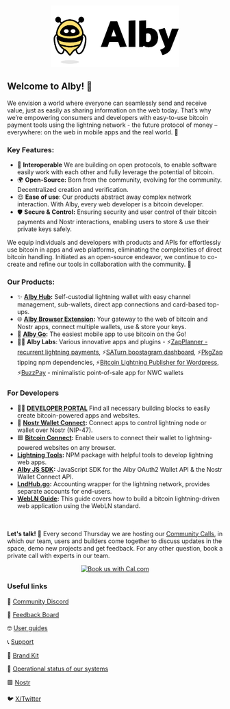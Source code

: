 <p align="center">
  <picture>
    <source srcset="https://raw.githubusercontent.com/getAlby/lightning-browser-extension/51430e7d6b6076f6f336269acb1dc3928c4ced0f/doc/logo-white.svg" media="(prefers-color-scheme: dark)" width="300">
    <img alt="Alby Logo" src="https://raw.githubusercontent.com/getAlby/lightning-browser-extension/51430e7d6b6076f6f336269acb1dc3928c4ced0f/doc/logo-black.svg" width="300">
  </picture>
</p>

## Welcome to Alby! 👋

We envision a world where everyone can seamlessly send and receive value, just as easily as sharing information on the web today.
That’s why we’re empowering consumers and developers with easy-to-use bitcoin payment tools using the lightning network - the future protocol of money – everywhere: on the web in mobile apps and the real world.
🐝

### Key Features:

- 🧩 **Interoperable** We are building on open protocols, to enable software easily work with each other and fully leverage the potential of bitcoin.
- 🌍 **Open-Source:** Born from the community, evolving for the community. Decentralized creation and verification.
- 😌 **Ease of use**: Our products abstract away complex network interaction. With Alby, every web developer is a bitcoin developer.
- 🛡️ **Secure & Control:** Ensuring security and user control of their bitcoin payments and Nostr interactions, enabling users to store & use their private keys safely.
 
We equip individuals and developers with products and APIs for effortlessly use bitcoin in apps and web platforms, eliminating the complexities of direct bitcoin handling. Initiated as an open-source endeavor, we continue to co-create and refine our tools in collaboration with the community. 👥

### Our Products:
- ✨ **[Alby Hub](https://albyhub.com):** Self-custodial lightning wallet with easy channel management, sub-wallets, direct app connections and card-based top-ups.
- 🌐 **[Alby Browser Extension](https://getalby.com/products/browser-extension):** Your gateway to the web of bitcoin and Nostr apps, connect multiple wallets, use & store your keys.
- 📲 **[Alby Go](https://albygo.com/):** The easiest mobile app to use bitcoin on the Go!
- 👨‍🔬 **Alby Labs**: Various innovative apps and plugins - ⚡[ZapPlanner - recurrent lightning payments](https://zapplanner.albylabs.com/),  ⚡[SATurn boostagram dashboard](https://saturn.fly.dev/), ⚡[PkgZap](https://pkgzap.albylabs.com/) tipping npm dependencies, ⚡[Bitcoin Lightning Publisher for Wordpress](https://wordpress.org/plugins/bitcoin-lightning-publisher/?ref=blog.getalby.com), ⚡[BuzzPay](https://pos.albylabs.com/) - minimalistic point-of-sale app for NWC wallets 

### For Developers
- 👨‍💻 **[DEVELOPER PORTAL](https://getalby.com/developer)** Find all necessary building blocks to easily create bitcoin-powered apps and websites.
- 🔌 **[Nostr Wallet Connect](https://nwc.dev):** Connect apps to control lightning node or wallet over Nostr (NIP-47).
- 🟦 **[Bitcoin Connect](https://bitcoin-connect.com/):** Enable users to connect their wallet to lightning-powered websites on any browser.
- **[Lightning Tools](https://github.com/getAlby/js-lightning-tools):** NPM package with helpful tools to develop lightning web apps.
- **[Alby JS SDK](https://github.com/getAlby/js-sdk):** JavaScript SDK for the Alby OAuth2 Wallet API & the Nostr Wallet Connect API.
- **[LndHub.go](https://github.com/getAlby/lndhub.go):** Accounting wrapper for the lightning network, provides separate accounts for end-users.
- **[WebLN Guide](https://www.webln.guide/):** This guide covers how to build a bitcoin lightning-driven web application using the WebLN standard.




<br></br>
**Let's talk!**
👥 Every second Thursday we are hosting our [Community Calls](https://cal.com/getalby/communitycall), in which our team, users and builders come together to discuss updates in the space, demo new projects and get feedback. 
For any other question, book a private call with experts in our team.

<p align="center">
 <a href="https://cal.com/getalby">
<img alt="Book us with Cal.com" src="https://cal.com/book-with-cal-dark.svg" /></a>
</p>



### Useful links
💬 [Community Discord](https://discord.getalby.com)

📝 [Feedback Board](https://getalby.com/feedback)

🤓 [User guides](https://guides.getalby.com/user-guide/)  

📞 [Support](https://support.getalby.com/)  

🎨 [Brand Kit](https://getalby.com/brandkit)

📶 [Operational status of our systems](https://alby.instatus.com/)

🟪 [Nostr](https://nostr.com/npub1getal6ykt05fsz5nqu4uld09nfj3y3qxmv8crys4aeut53unfvlqr80nfm)

🐦 [X/Twitter](http://x.com/getalby)

